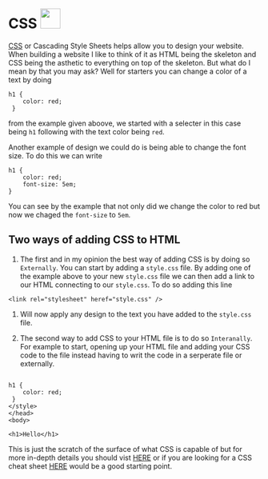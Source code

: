 # CSS <img src="https://img.icons8.com/external-flaticons-lineal-color-flat-icons/344/external-css-computer-science-flaticons-lineal-color-flat-icons-2.png" width="40" height="40">
[CSS](https://developer.mozilla.org/en-US/docs/Learn/CSS/First_steps/What_is_CSS) or Cascading Style Sheets helps allow you to design your website. When building a website I like to think of it as HTML being the skeleton and CSS being the asthetic to everything on top of the skeleton. But what do I mean by that you may ask? Well for starters you can change a color of a text by doing  

```
h1 {  
    color: red;
 }

```  

from the example given aboove, we started with a selecter in this case being `h1` following with the text color being `red`.  

Another example of design we could do is being able to change the font size. To do this we can write

```
h1 {
    color: red;
    font-size: 5em;
}

```

You can see by the example that not only did we change the color to red but now we chaged the `font-size` to `5em`.

## Two ways of adding CSS to HTML

1. The first and in my opinion the best way of adding CSS is by doing so `Externally`. You can start by adding a 
`style.css` file. By adding one of the example above to your new `style.css` file we can then add a link to our HTML connecting to our `style.css`. To do so adding this line 
```
<link rel="stylesheet" heref="style.css" />
```

1. Will now apply any design to the text you have added to the `style.css` file.

2. The second way to add CSS to your HTML file is to do so `Interanally`. For example to start, opening up your HTML file and adding your CSS code to the file instead having to writ the code in a serperate file or externally.  

```

h1 {  
    color: red;
 }
</style>
</head>
<body>

<h1>Hello</h1>

```  

This is just the scratch of the surface of what CSS is capable of but for more in-depth details you should vist [HERE](https://developer.mozilla.org/en-US/docs/Learn/CSS/First_steps/What_is_CSS) or if you are looking for a CSS cheat sheet [HERE](https://htmlcheatsheet.com/css/) would be a good starting point.